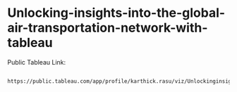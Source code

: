 # Unlocking-insights-into-the-global-air-transportation-network-with-tableau

Public Tableau Link: 

          https://public.tableau.com/app/profile/karthick.rasu/viz/Unlockinginsightsintotheglobalairtransportationnetworkwithtableau_16973402651810/Story1
